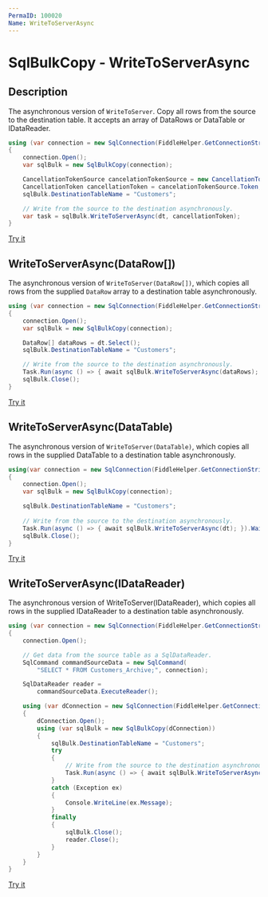 ```yaml
---
PermaID: 100020
Name: WriteToServerAsync
---
```


# SqlBulkCopy - WriteToServerAsync

## Description

The asynchronous version of `WriteToServer`. Copy all rows from the source to the destination table. It accepts an array of DataRows or DataTable or IDataReader.


```csharp
using (var connection = new SqlConnection(FiddleHelper.GetConnectionStringSqlServer()))
{
    connection.Open();
    var sqlBulk = new SqlBulkCopy(connection);

    CancellationTokenSource cancelationTokenSource = new CancellationTokenSource();
    CancellationToken cancellationToken = cancelationTokenSource.Token;
    sqlBulk.DestinationTableName = "Customers";

    // Write from the source to the destination asynchronously.
    var task = sqlBulk.WriteToServerAsync(dt, cancellationToken);
}
```

[Try it](https://dotnetfiddle.net/NvWHk8)

## WriteToServerAsync(DataRow[])

The asynchronous version of `WriteToServer(DataRow[])`, which copies all rows from the supplied `DataRow` array to a destination table asynchronously.


```csharp
using (var connection = new SqlConnection(FiddleHelper.GetConnectionStringSqlServer()))
{
    connection.Open();
    var sqlBulk = new SqlBulkCopy(connection);

    DataRow[] dataRows = dt.Select();
    sqlBulk.DestinationTableName = "Customers";

    // Write from the source to the destination asynchronously.
    Task.Run(async () => { await sqlBulk.WriteToServerAsync(dataRows); }).Wait();
    sqlBulk.Close();
}
```
[Try it](https://dotnetfiddle.net/O01ZUP)

## WriteToServerAsync(DataTable)

The asynchronous version of `WriteToServer(DataTable)`, which copies all rows in the supplied DataTable to a destination table asynchronously.

```csharp
using(var connection = new SqlConnection(FiddleHelper.GetConnectionStringSqlServer()))
{
    connection.Open();
    var sqlBulk = new SqlBulkCopy(connection);

    sqlBulk.DestinationTableName = "Customers";
    
    // Write from the source to the destination asynchronously.
    Task.Run(async () => { await sqlBulk.WriteToServerAsync(dt); }).Wait();
    sqlBulk.Close();
}
```

[Try it](https://dotnetfiddle.net/Px1f03)

## WriteToServerAsync(IDataReader)

The asynchronous version of WriteToServer(IDataReader), which copies all rows in the supplied IDataReader to a destination table asynchronously.

```csharp
using (var connection = new SqlConnection(FiddleHelper.GetConnectionStringSqlServer()))
{
    connection.Open();

    // Get data from the source table as a SqlDataReader.
    SqlCommand commandSourceData = new SqlCommand(
        "SELECT * FROM Customers_Archive;", connection);

    SqlDataReader reader =
        commandSourceData.ExecuteReader();

    using (var dConnection = new SqlConnection(FiddleHelper.GetConnectionStringSqlServer()))
    {
        dConnection.Open();
        using (var sqlBulk = new SqlBulkCopy(dConnection))
        {
            sqlBulk.DestinationTableName = "Customers";
            try
            {
                // Write from the source to the destination asynchronously.
                Task.Run(async () => { await sqlBulk.WriteToServerAsync(reader); }).Wait();
            }
            catch (Exception ex)
            {
                Console.WriteLine(ex.Message);
            }
            finally
            {
                sqlBulk.Close();
                reader.Close();
            }
        }
    }
}
```

[Try it](https://dotnetfiddle.net/FBz0sv)